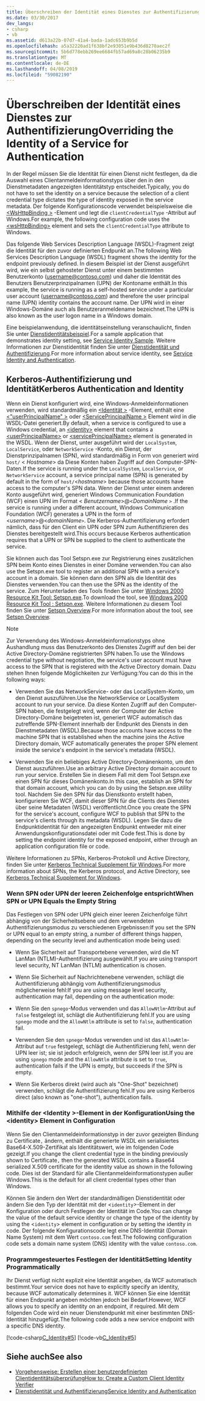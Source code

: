```yaml
---
title: Überschreiben der Identität eines Dienstes zur Authentifizierung
ms.date: 03/30/2017
dev_langs:
- csharp
- vb
ms.assetid: d613a22b-07d7-41a4-bada-1adc653b9b5d
ms.openlocfilehash: a5a32220ad1f638bf2e93051e9b436d8270aec2f
ms.sourcegitcommit: 5b6d778ebb269ee6684fb57ad69a8c28b06235b9
ms.translationtype: MT
ms.contentlocale: de-DE
ms.lasthandoff: 04/08/2019
ms.locfileid: "59082190"
---
```

# <a name="overriding-the-identity-of-a-service-for-authentication"></a><span data-ttu-id="86d63-102">Überschreiben der Identität eines Dienstes zur Authentifizierung</span><span class="sxs-lookup"><span data-stu-id="86d63-102">Overriding the Identity of a Service for Authentication</span></span>
<span data-ttu-id="86d63-103">In der Regel müssen Sie die Identität für einen Dienst nicht festlegen, da die Auswahl eines Clientanmeldeinformationstyps über den in den Dienstmetadaten angezeigten Identitätstyp entscheidet.</span><span class="sxs-lookup"><span data-stu-id="86d63-103">Typically, you do not have to set the identity on a service because the selection of a client credential type dictates the type of identity exposed in the service metadata.</span></span> <span data-ttu-id="86d63-104">Der folgende Konfigurationscode verwendet beispielsweise die [ \<WsHttpBinding >](../../../../docs/framework/configure-apps/file-schema/wcf/wshttpbinding.md) -Element und legt die `clientCredentialType` -Attribut auf Windows.</span><span class="sxs-lookup"><span data-stu-id="86d63-104">For example, the following configuration code uses the [\<wsHttpBinding>](../../../../docs/framework/configure-apps/file-schema/wcf/wshttpbinding.md) element and sets the `clientCredentialType` attribute to Windows.</span></span>  

 <span data-ttu-id="86d63-105">Das folgende Web Services Description Language (WSDL)-Fragment zeigt die Identität für den zuvor definierten Endpunkt an.</span><span class="sxs-lookup"><span data-stu-id="86d63-105">The following Web Services Description Language (WSDL) fragment shows the identity for the endpoint previously defined.</span></span> <span data-ttu-id="86d63-106">In diesem Beispiel ist der Dienst ausgeführt wird, wie ein selbst gehosteter Dienst unter einem bestimmten Benutzerkonto (username@contoso.com) und daher die Identität des Benutzers Benutzerprinzipalnamen (UPN) der Kontoname enthält.</span><span class="sxs-lookup"><span data-stu-id="86d63-106">In this example, the service is running as a self-hosted service under a particular user account (username@contoso.com) and therefore the user principal name (UPN) identity contains the account name.</span></span> <span data-ttu-id="86d63-107">Der UPN wird in einer Windows-Domäne auch als Benutzeranmeldename bezeichnet.</span><span class="sxs-lookup"><span data-stu-id="86d63-107">The UPN is also known as the user logon name in a Windows domain.</span></span>  

 <span data-ttu-id="86d63-108">Eine beispielanwendung, die identitätseinstellung veranschaulicht, finden Sie unter [Dienstidentitätsbeispiel](../../../../docs/framework/wcf/samples/service-identity-sample.md).</span><span class="sxs-lookup"><span data-stu-id="86d63-108">For a sample application that demonstrates identity setting, see [Service Identity Sample](../../../../docs/framework/wcf/samples/service-identity-sample.md).</span></span> <span data-ttu-id="86d63-109">Weitere Informationen zur Dienstidentität finden Sie unter [Dienstidentität und Authentifizierung](../../../../docs/framework/wcf/feature-details/service-identity-and-authentication.md).</span><span class="sxs-lookup"><span data-stu-id="86d63-109">For more information about service identity, see [Service Identity and Authentication](../../../../docs/framework/wcf/feature-details/service-identity-and-authentication.md).</span></span>  
  
## <a name="kerberos-authentication-and-identity"></a><span data-ttu-id="86d63-110">Kerberos-Authentifizierung und Identität</span><span class="sxs-lookup"><span data-stu-id="86d63-110">Kerberos Authentication and Identity</span></span>  
 <span data-ttu-id="86d63-111">Wenn ein Dienst konfiguriert wird, eine Windows-Anmeldeinformationen verwenden, wird standardmäßig ein [ \<Identität >](../../../../docs/framework/configure-apps/file-schema/wcf/identity.md) -Element, enthält eine [ \<"userPrincipalName" >](../../../../docs/framework/configure-apps/file-schema/wcf/userprincipalname.md) oder [ \<ServicePrincipalName >](../../../../docs/framework/configure-apps/file-schema/wcf/serviceprincipalname.md) Element wird in die WSDL-Datei generiert.</span><span class="sxs-lookup"><span data-stu-id="86d63-111">By default, when a service is configured to use a Windows credential, an [\<identity>](../../../../docs/framework/configure-apps/file-schema/wcf/identity.md) element that contains a [\<userPrincipalName>](../../../../docs/framework/configure-apps/file-schema/wcf/userprincipalname.md) or [\<servicePrincipalName>](../../../../docs/framework/configure-apps/file-schema/wcf/serviceprincipalname.md) element is generated in the WSDL.</span></span> <span data-ttu-id="86d63-112">Wenn der Dienst, unter ausgeführt wird der `LocalSystem`, `LocalService`, oder `NetworkService` -Konto, ein Dienst, der Dienstprinzipalnamen (SPN), wird standardmäßig in Form von generiert wird `host/` \< *Hostname*> da Diese Konten haben Zugriff auf den Computer-SPN-Daten.</span><span class="sxs-lookup"><span data-stu-id="86d63-112">If the service is running under the `LocalSystem`, `LocalService`, or `NetworkService` account, a service principal name (SPN) is generated by default in the form of `host/`\<*hostname*> because those accounts have access to the computer's SPN data.</span></span> <span data-ttu-id="86d63-113">Wenn der Dienst unter einem anderen Konto ausgeführt wird, generiert Windows Communication Foundation (WCF) einen UPN im Format \< *Benutzername*>@<*DomainName* `>` .</span><span class="sxs-lookup"><span data-stu-id="86d63-113">If the service is running under a different account, Windows Communication Foundation (WCF) generates a UPN in the form of \<*username*>@<*domainName*`>`.</span></span> <span data-ttu-id="86d63-114">Die Kerberos-Authentifizierung erfordert nämlich, dass für den Client ein UPN oder SPN zum Authentifizieren des Dienstes bereitgestellt wird.</span><span class="sxs-lookup"><span data-stu-id="86d63-114">This occurs because Kerberos authentication requires that a UPN or SPN be supplied to the client to authenticate the service.</span></span>  
  
 <span data-ttu-id="86d63-115">Sie können auch das Tool Setspn.exe zur Registrierung eines zusätzlichen SPN beim Konto eines Dienstes in einer Domäne verwenden.</span><span class="sxs-lookup"><span data-stu-id="86d63-115">You can also use the Setspn.exe tool to register an additional SPN with a service's account in a domain.</span></span> <span data-ttu-id="86d63-116">Sie können dann den SPN als die Identität des Dienstes verwenden.</span><span class="sxs-lookup"><span data-stu-id="86d63-116">You can then use the SPN as the identity of the service.</span></span> <span data-ttu-id="86d63-117">Zum Herunterladen des Tools finden Sie unter [Windows 2000 Resource Kit Tool: Setspn.exe](https://go.microsoft.com/fwlink/?LinkId=91752).</span><span class="sxs-lookup"><span data-stu-id="86d63-117">To download the tool, see [Windows 2000 Resource Kit Tool : Setspn.exe](https://go.microsoft.com/fwlink/?LinkId=91752).</span></span> <span data-ttu-id="86d63-118">Weitere Informationen zu diesem Tool finden Sie unter [Setspn Overview](https://go.microsoft.com/fwlink/?LinkId=61374).</span><span class="sxs-lookup"><span data-stu-id="86d63-118">For more information about the tool, see [Setspn Overview](https://go.microsoft.com/fwlink/?LinkId=61374).</span></span>  
  
> [!NOTE]
>  <span data-ttu-id="86d63-119">Zur Verwendung des Windows-Anmeldeinformationstyps ohne Aushandlung muss das Benutzerkonto des Dienstes Zugriff auf den bei der Active Directory-Domäne registrierten SPN haben.</span><span class="sxs-lookup"><span data-stu-id="86d63-119">To use the Windows credential type without negotiation, the service's user account must have access to the SPN that is registered with the Active Directory domain.</span></span> <span data-ttu-id="86d63-120">Dazu stehen Ihnen folgende Möglichkeiten zur Verfügung:</span><span class="sxs-lookup"><span data-stu-id="86d63-120">You can do this in the following ways:</span></span>  
  
-   <span data-ttu-id="86d63-121">Verwenden Sie das NetworkService- oder das LocalSystem-Konto, um den Dienst auszuführen.</span><span class="sxs-lookup"><span data-stu-id="86d63-121">Use the NetworkService or LocalSystem account to run your service.</span></span> <span data-ttu-id="86d63-122">Da diese Konten Zugriff auf den Computer-SPN haben, die festgelegt wird, wenn der Computer der Active Directory-Domäne beigetreten ist, generiert WCF automatisch das zutreffende SPN-Element innerhalb der Endpunkt des Diensts in den Dienstmetadaten (WSDL).</span><span class="sxs-lookup"><span data-stu-id="86d63-122">Because those accounts have access to the machine SPN that is established when the machine joins the Active Directory domain, WCF automatically generates the proper SPN element inside the service's endpoint in the service's metadata (WSDL).</span></span>  
  
-   <span data-ttu-id="86d63-123">Verwenden Sie ein beliebiges Active Directory-Domänenkonto, um den Dienst auszuführen.</span><span class="sxs-lookup"><span data-stu-id="86d63-123">Use an arbitrary Active Directory domain account to run your service.</span></span> <span data-ttu-id="86d63-124">Erstellen Sie in diesem Fall mit dem Tool Setspn.exe einen SPN für dieses Domänenkonto.</span><span class="sxs-lookup"><span data-stu-id="86d63-124">In this case, establish an SPN for that domain account, which you can do by using the Setspn.exe utility tool.</span></span> <span data-ttu-id="86d63-125">Nachdem Sie den SPN für das Dienstkonto erstellt haben, konfigurieren Sie WCF, damit dieser SPN für die Clients des Dienstes über seine Metadaten (WSDL) veröffentlicht.</span><span class="sxs-lookup"><span data-stu-id="86d63-125">Once you create the SPN for the service's account, configure WCF to publish that SPN to the service's clients through its metadata (WSDL).</span></span> <span data-ttu-id="86d63-126">Legen Sie dazu die Endpunktidentität für den angezeigten Endpunkt entweder mit einer Anwendungskonfigurationsdatei oder mit Code fest.</span><span class="sxs-lookup"><span data-stu-id="86d63-126">This is done by setting the endpoint identity for the exposed endpoint, either through an application configuration file or code.</span></span>  
  
 <span data-ttu-id="86d63-127">Weitere Informationen zu SPNs, Kerberos-Protokoll und Active Directory, finden Sie unter [Kerberos Technical Supplement für Windows](https://go.microsoft.com/fwlink/?LinkId=88330).</span><span class="sxs-lookup"><span data-stu-id="86d63-127">For more information about SPNs, the Kerberos protocol, and Active Directory, see [Kerberos Technical Supplement for Windows](https://go.microsoft.com/fwlink/?LinkId=88330).</span></span>  
  
### <a name="when-spn-or-upn-equals-the-empty-string"></a><span data-ttu-id="86d63-128">Wenn SPN oder UPN der leeren Zeichenfolge entspricht</span><span class="sxs-lookup"><span data-stu-id="86d63-128">When SPN or UPN Equals the Empty String</span></span>  
 <span data-ttu-id="86d63-129">Das Festlegen von SPN oder UPN gleich einer leeren Zeichenfolge führt abhängig von der Sicherheitsebene und dem verwendeten Authentifizierungsmodus zu verschiedenen Ergebnissen:</span><span class="sxs-lookup"><span data-stu-id="86d63-129">If you set the SPN or UPN equal to an empty string, a number of different things happen, depending on the security level and authentication mode being used:</span></span>  
  
-   <span data-ttu-id="86d63-130">Wenn Sie Sicherheit auf Transportebene verwenden, wird die NT LanMan (NTLM)-Authentifizierung ausgewählt.</span><span class="sxs-lookup"><span data-stu-id="86d63-130">If you are using transport level security, NT LanMan (NTLM) authentication is chosen.</span></span>  
  
-   <span data-ttu-id="86d63-131">Wenn Sie Sicherheit auf Nachrichtenebene verwenden, schlägt die Authentifizierung abhängig vom Authentifizierungsmodus möglicherweise fehl:</span><span class="sxs-lookup"><span data-stu-id="86d63-131">If you are using message level security, authentication may fail, depending on the authentication mode:</span></span>  
  
-   <span data-ttu-id="86d63-132">Wenn Sie den `spnego`-Modus verwenden und das `AllowNtlm`-Attribut auf `false` festgelegt ist, schlägt die Authentifizierung fehl.</span><span class="sxs-lookup"><span data-stu-id="86d63-132">If you are using `spnego` mode and the `AllowNtlm` attribute is set to `false`, authentication fail.</span></span>  
  
-   <span data-ttu-id="86d63-133">Verwenden Sie den `spnego`-Modus verwenden und ist das `AllowNtlm`-Attribut auf `true` festgelegt, schlägt die Authentifizierung fehl, wenn der UPN leer ist; sie ist jedoch erfolgreich, wenn der SPN leer ist.</span><span class="sxs-lookup"><span data-stu-id="86d63-133">If you are using `spnego` mode and the `AllowNtlm` attribute is set to `true`, authentication fails if the UPN is empty, but succeeds if the SPN is empty.</span></span>  
  
-   <span data-ttu-id="86d63-134">Wenn Sie Kerberos direkt (wird auch als "One-Shot" bezeichnet) verwenden, schlägt die Authentifizierung fehl.</span><span class="sxs-lookup"><span data-stu-id="86d63-134">If you are using Kerberos direct (also known as "one-shot"), authentication fails.</span></span>  
  
### <a name="using-the-identity-element-in-configuration"></a><span data-ttu-id="86d63-135">Mithilfe der \<Identity >-Element in der Konfiguration</span><span class="sxs-lookup"><span data-stu-id="86d63-135">Using the \<identity> Element in Configuration</span></span>  
 <span data-ttu-id="86d63-136">Wenn Sie den Clientanmeldeinformationstyp in der zuvor gezeigten Bindung zu Certificate`,` ändern, enthält die generierte WSDL ein serialisiertes Base64-X.509-Zertifikat als Identitätswert, wie im folgenden Code gezeigt.</span><span class="sxs-lookup"><span data-stu-id="86d63-136">If you change the client credential type in the binding previously shown to Certificate`,` then the generated WSDL contains a Base64 serialized X.509 certificate for the identity value as shown in the following code.</span></span> <span data-ttu-id="86d63-137">Dies ist der Standard für alle Clientanmeldeinformationstypen außer Windows.</span><span class="sxs-lookup"><span data-stu-id="86d63-137">This is the default for all client credential types other than Windows.</span></span>  

 <span data-ttu-id="86d63-138">Können Sie ändern den Wert der standardmäßigen Dienstidentität oder ändern Sie den Typ der Identität mit der <`identity`>-Element in der Konfiguration oder durch Festlegen der Identität im Code.</span><span class="sxs-lookup"><span data-stu-id="86d63-138">You can change the value of the default service identity or change the type of the identity by using the <`identity`> element in configuration or by setting the identity in code.</span></span> <span data-ttu-id="86d63-139">Der folgende Konfigurationscode legt eine DNS-Identität (Domain Name System) mit dem Wert `contoso.com` fest.</span><span class="sxs-lookup"><span data-stu-id="86d63-139">The following configuration code sets a domain name system (DNS) identity with the value `contoso.com`.</span></span>  

### <a name="setting-identity-programmatically"></a><span data-ttu-id="86d63-140">Programmgesteuertes Festlegen der Identität</span><span class="sxs-lookup"><span data-stu-id="86d63-140">Setting Identity Programmatically</span></span>  
 <span data-ttu-id="86d63-141">Ihr Dienst verfügt nicht explizit eine Identität angeben, da WCF automatisch bestimmt.</span><span class="sxs-lookup"><span data-stu-id="86d63-141">Your service does not have to explicitly specify an identity, because WCF automatically determines it.</span></span> <span data-ttu-id="86d63-142">WCF können Sie eine Identität für einen Endpunkt angeben möchten jedoch bei Bedarf.</span><span class="sxs-lookup"><span data-stu-id="86d63-142">However, WCF allows you to specify an identity on an endpoint, if required.</span></span> <span data-ttu-id="86d63-143">Mit dem folgenden Code wird ein neuer Dienstendpunkt mit einer bestimmten DNS-Identität hinzugefügt.</span><span class="sxs-lookup"><span data-stu-id="86d63-143">The following code adds a new service endpoint with a specific DNS identity.</span></span>  
  
 [!code-csharp[C_Identity#5](../../../../samples/snippets/csharp/VS_Snippets_CFX/c_identity/cs/source.cs#5)]
 [!code-vb[C_Identity#5](../../../../samples/snippets/visualbasic/VS_Snippets_CFX/c_identity/vb/source.vb#5)]  
  
## <a name="see-also"></a><span data-ttu-id="86d63-144">Siehe auch</span><span class="sxs-lookup"><span data-stu-id="86d63-144">See also</span></span>

- [<span data-ttu-id="86d63-145">Vorgehensweise: Erstellen einer benutzerdefinierten Clientidentitätsüberprüfung</span><span class="sxs-lookup"><span data-stu-id="86d63-145">How to: Create a Custom Client Identity Verifier</span></span>](../../../../docs/framework/wcf/extending/how-to-create-a-custom-client-identity-verifier.md)
- [<span data-ttu-id="86d63-146">Dienstidentität und Authentifizierung</span><span class="sxs-lookup"><span data-stu-id="86d63-146">Service Identity and Authentication</span></span>](../../../../docs/framework/wcf/feature-details/service-identity-and-authentication.md)
